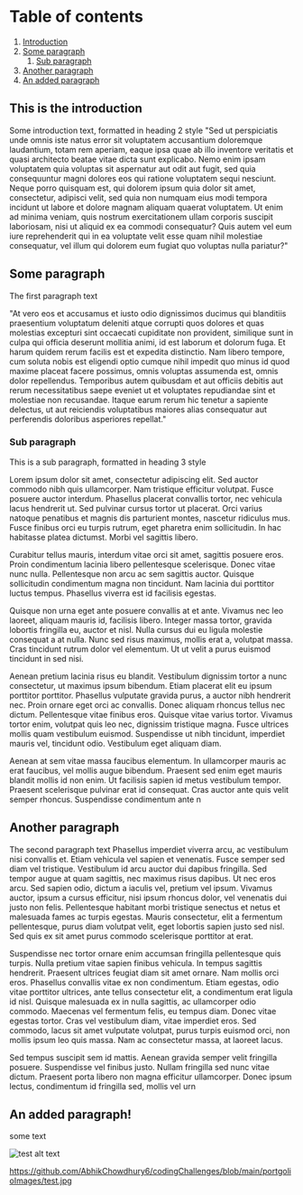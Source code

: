 # Table of contents
1. [Introduction](#introduction)
2. [Some paragraph](#paragraph1)
    1. [Sub paragraph](#subparagraph1)
3. [Another paragraph](#paragraph2)
4. [An added paragraph](#paragraph3)

## This is the introduction <a name="introduction"></a>
Some introduction text, formatted in heading 2 style
"Sed ut perspiciatis unde omnis iste natus error sit voluptatem accusantium doloremque laudantium, totam rem aperiam, eaque ipsa quae ab illo inventore veritatis et quasi architecto beatae vitae dicta sunt explicabo. Nemo enim ipsam voluptatem quia voluptas sit aspernatur aut odit aut fugit, sed quia consequuntur magni dolores eos qui ratione voluptatem sequi nesciunt. Neque porro quisquam est, qui dolorem ipsum quia dolor sit amet, consectetur, adipisci velit, sed quia non numquam eius modi tempora incidunt ut labore et dolore magnam aliquam quaerat voluptatem. Ut enim ad minima veniam, quis nostrum exercitationem ullam corporis suscipit laboriosam, nisi ut aliquid ex ea commodi consequatur? Quis autem vel eum iure reprehenderit qui in ea voluptate velit esse quam nihil molestiae consequatur, vel illum qui dolorem eum fugiat quo voluptas nulla pariatur?"





## Some paragraph <a name="paragraph1"></a>
The first paragraph text

"At vero eos et accusamus et iusto odio dignissimos ducimus qui blanditiis praesentium voluptatum deleniti atque corrupti quos dolores et quas molestias excepturi sint occaecati cupiditate non provident, similique sunt in culpa qui officia deserunt mollitia animi, id est laborum et dolorum fuga. Et harum quidem rerum facilis est et expedita distinctio. Nam libero tempore, cum soluta nobis est eligendi optio cumque nihil impedit quo minus id quod maxime placeat facere possimus, omnis voluptas assumenda est, omnis dolor repellendus. Temporibus autem quibusdam et aut officiis debitis aut rerum necessitatibus saepe eveniet ut et voluptates repudiandae sint et molestiae non recusandae. Itaque earum rerum hic tenetur a sapiente delectus, ut aut reiciendis voluptatibus maiores alias consequatur aut perferendis doloribus asperiores repellat."







### Sub paragraph <a name="subparagraph1"></a>
This is a sub paragraph, formatted in heading 3 style

Lorem ipsum dolor sit amet, consectetur adipiscing elit. Sed auctor commodo nibh quis ullamcorper. Nam tristique efficitur volutpat. Fusce posuere auctor interdum. Phasellus placerat convallis tortor, nec vehicula lacus hendrerit ut. Sed pulvinar cursus tortor ut placerat. Orci varius natoque penatibus et magnis dis parturient montes, nascetur ridiculus mus. Fusce finibus orci eu turpis rutrum, eget pharetra enim sollicitudin. In hac habitasse platea dictumst. Morbi vel sagittis libero.

Curabitur tellus mauris, interdum vitae orci sit amet, sagittis posuere eros. Proin condimentum lacinia libero pellentesque scelerisque. Donec vitae nunc nulla. Pellentesque non arcu ac sem sagittis auctor. Quisque sollicitudin condimentum magna non tincidunt. Nam lacinia dui porttitor luctus tempus. Phasellus viverra est id facilisis egestas.

Quisque non urna eget ante posuere convallis at et ante. Vivamus nec leo laoreet, aliquam mauris id, facilisis libero. Integer massa tortor, gravida lobortis fringilla eu, auctor et nisl. Nulla cursus dui eu ligula molestie consequat a at nulla. Nunc sed risus maximus, mollis erat a, volutpat massa. Cras tincidunt rutrum dolor vel elementum. Ut ut velit a purus euismod tincidunt in sed nisi.

Aenean pretium lacinia risus eu blandit. Vestibulum dignissim tortor a nunc consectetur, ut maximus ipsum bibendum. Etiam placerat elit eu ipsum porttitor porttitor. Phasellus vulputate gravida purus, a auctor nibh hendrerit nec. Proin ornare eget orci ac convallis. Donec aliquam rhoncus tellus nec dictum. Pellentesque vitae finibus eros. Quisque vitae varius tortor. Vivamus tortor enim, volutpat quis leo nec, dignissim tristique magna. Fusce ultrices mollis quam vestibulum euismod. Suspendisse ut nibh tincidunt, imperdiet mauris vel, tincidunt odio. Vestibulum eget aliquam diam.

Aenean at sem vitae massa faucibus elementum. In ullamcorper mauris ac erat faucibus, vel mollis augue bibendum. Praesent sed enim eget mauris blandit mollis id non enim. Ut facilisis sapien id metus vestibulum tempor. Praesent scelerisque pulvinar erat id consequat. Cras auctor ante quis velit semper rhoncus. Suspendisse condimentum ante n


## Another paragraph <a name="paragraph2"></a>
The second paragraph text
Phasellus imperdiet viverra arcu, ac vestibulum nisi convallis et. Etiam vehicula vel sapien et venenatis. Fusce semper sed diam vel tristique. Vestibulum id arcu auctor dui dapibus fringilla. Sed tempor augue at quam sagittis, nec maximus risus dapibus. Ut nec eros arcu. Sed sapien odio, dictum a iaculis vel, pretium vel ipsum. Vivamus auctor, ipsum a cursus efficitur, nisi ipsum rhoncus dolor, vel venenatis dui justo non felis. Pellentesque habitant morbi tristique senectus et netus et malesuada fames ac turpis egestas. Mauris consectetur, elit a fermentum pellentesque, purus diam volutpat velit, eget lobortis sapien justo sed nisl. Sed quis ex sit amet purus commodo scelerisque porttitor at erat.

Suspendisse nec tortor ornare enim accumsan fringilla pellentesque quis turpis. Nulla pretium vitae sapien finibus vehicula. In tempus sagittis hendrerit. Praesent ultrices feugiat diam sit amet ornare. Nam mollis orci eros. Phasellus convallis vitae ex non condimentum. Etiam egestas, odio vitae porttitor ultrices, ante tellus consectetur elit, a condimentum erat ligula id nisl. Quisque malesuada ex in nulla sagittis, ac ullamcorper odio commodo. Maecenas vel fermentum felis, eu tempus diam. Donec vitae egestas tortor. Cras vel vestibulum diam, vitae imperdiet eros. Sed commodo, lacus sit amet vulputate volutpat, purus turpis euismod orci, non mollis ipsum leo quis massa. Nam ac consectetur massa, at laoreet lacus.

Sed tempus suscipit sem id mattis. Aenean gravida semper velit fringilla posuere. Suspendisse vel finibus justo. Nullam fringilla sed nunc vitae dictum. Praesent porta libero non magna efficitur ullamcorper. Donec ipsum lectus, condimentum id fringilla sed, mollis vel urn
## An added paragraph! <a name="paragraph3"></a>
some text

![test alt text](https://github.com/AbhikChowdhury6/codingChallenges/blob/main/portgolioImages/test.jpg?raw=true)

https://github.com/AbhikChowdhury6/codingChallenges/blob/main/portgolioImages/test.jpg